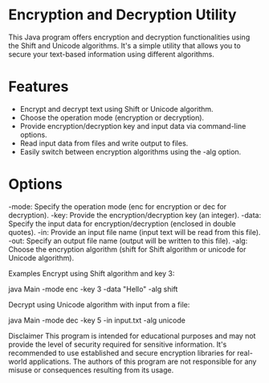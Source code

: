 # Encryption and Decryption Utility
This Java program offers encryption and decryption functionalities using the Shift and Unicode algorithms. It's a simple utility that allows you to secure your text-based information using different algorithms.


# Features
* Encrypt and decrypt text using Shift or Unicode algorithm.
* Choose the operation mode (encryption or decryption).
* Provide encryption/decryption key and input data via command-line options.
* Read input data from files and write output to files.
* Easily switch between encryption algorithms using the -alg option.


# Options
-mode: Specify the operation mode (enc for encryption or dec for decryption).
-key: Provide the encryption/decryption key (an integer).
-data: Specify the input data for encryption/decryption (enclosed in double quotes).
-in: Provide an input file name (input text will be read from this file).
-out: Specify an output file name (output will be written to this file).
-alg: Choose the encryption algorithm (shift for Shift algorithm or unicode for Unicode algorithm).

Examples
Encrypt using Shift algorithm and key 3:

java Main -mode enc -key 3 -data "Hello" -alg shift

Decrypt using Unicode algorithm with input from a file:

java Main -mode dec -key 5 -in input.txt -alg unicode

Disclaimer
This program is intended for educational purposes and may not provide the level of security required for sensitive information. It's recommended to use established and secure encryption libraries for real-world applications. The authors of this program are not responsible for any misuse or consequences resulting from its usage.
